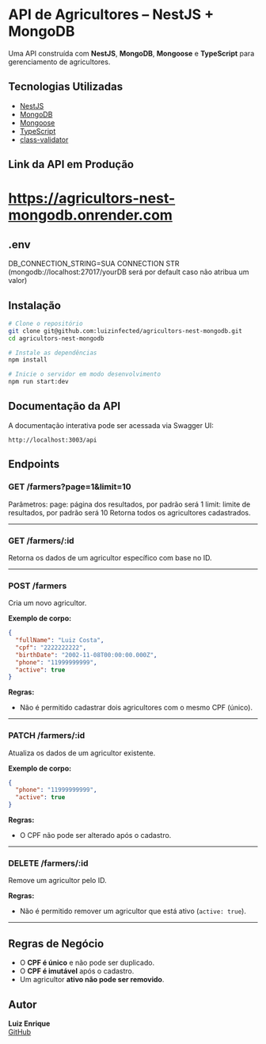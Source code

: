 # API de Agricultores – NestJS + MongoDB

Uma API construída com **NestJS**, **MongoDB**, **Mongoose** e **TypeScript** para gerenciamento de agricultores.

## Tecnologias Utilizadas

- [NestJS](https://nestjs.com/)
- [MongoDB](https://www.mongodb.com/)
- [Mongoose](https://mongoosejs.com/)
- [TypeScript](https://www.typescriptlang.org/)
- [class-validator](https://github.com/typestack/class-validator)

## Link da API em Produção
# https://agricultors-nest-mongodb.onrender.com

## .env
DB_CONNECTION_STRING=SUA CONNECTION STR (mongodb://localhost:27017/yourDB será por default caso não atribua um valor)

## Instalação

```bash
# Clone o repositório
git clone git@github.com:luizinfected/agricultors-nest-mongodb.git
cd agricultors-nest-mongodb

# Instale as dependências
npm install

# Inicie o servidor em modo desenvolvimento
npm run start:dev
```

## Documentação da API

A documentação interativa pode ser acessada via Swagger UI:

```
http://localhost:3003/api
```

## Endpoints

### GET /farmers?page=1&limit=10
Parâmetros:
page: página dos resultados, por padrão será 1
limit: limite de resultados, por padrão será 10
Retorna todos os agricultores cadastrados.

---

### GET /farmers/:id

Retorna os dados de um agricultor específico com base no ID.

---

### POST /farmers

Cria um novo agricultor.

**Exemplo de corpo:**

```json
{
  "fullName": "Luiz Costa",
  "cpf": "2222222222",
  "birthDate": "2002-11-08T00:00:00.000Z",
  "phone": "11999999999",
  "active": true
}
```

**Regras:**

- Não é permitido cadastrar dois agricultores com o mesmo CPF (único).

---

### PATCH /farmers/:id

Atualiza os dados de um agricultor existente.

**Exemplo de corpo:**

```json
{
  "phone": "11999999999",
  "active": true
}
```

**Regras:**

- O CPF não pode ser alterado após o cadastro.

---

### DELETE /farmers/:id

Remove um agricultor pelo ID.

**Regras:**

- Não é permitido remover um agricultor que está ativo (`active: true`).

---

## Regras de Negócio

- O **CPF é único** e não pode ser duplicado.
- O **CPF é imutável** após o cadastro.
- Um agricultor **ativo não pode ser removido**.

## Autor

**Luiz Enrique**  
[GitHub](https://github.com/luizinfected)
